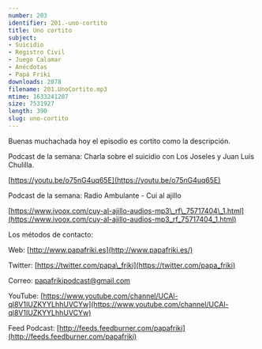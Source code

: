```yaml
---
number: 203
identifier: 201.-uno-cortito
title: Uno cortito
subject:
- Suicidio
- Registro Civil
- Juego Calamar
- Anécdotas
- Papá Friki
downloads: 2078
filename: 201.UnoCortito.mp3
mtime: 1633241207
size: 7531927
length: 390
slug: uno-cortito
---
```

Buenas muchachada hoy el episodio es cortito como la descripción.  

Podcast de la semana: Charla sobre el suicidio con Los Joseles y Juan Luis Chulilla.

[https://youtu.be/o75nG4uq65E](https://youtu.be/o75nG4uq65E)  

Podcast de la semana: Radio Ambulante - Cui al ajillo

[https://www.ivoox.com/cuy-al-ajillo-audios-mp3\_rf\_75717404\_1.html](https://www.ivoox.com/cuy-al-ajillo-audios-mp3_rf_75717404_1.html)  

Los métodos de contacto:  

Web: [http://www.papafriki.es](http://www.papafriki.es/)  

Twitter: [https://twitter.com/papa\_friki](https://twitter.com/papa_friki)

Correo: [papafrikipodcast@gmail.com](https://archive.org/details/papafrikipodast@gmail.com)

YouTube: [https://www.youtube.com/channel/UCAl-ql8V1IUZKYYLhhUVCYw](https://www.youtube.com/channel/UCAl-ql8V1IUZKYYLhhUVCYw)  

Feed Podcast: [http://feeds.feedburner.com/papafriki](http://feeds.feedburner.com/papafriki)